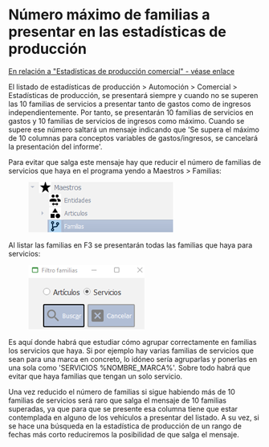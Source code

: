 # Número máximo de familias a presentar en las estadísticas de producción

[En relación a "Estadísticas de producción comercial" - véase enlace](../manuales/cuadro-de-mandos/clasificadores-de-marcas.md)

El listado de estadísticas de producción > Automoción > Comercial > Estadísticas de producción, se presentará siempre y cuando no se superen las 10 familias de servicios a presentar tanto de gastos como de ingresos independientemente. Por tanto, se presentarán 10 familias de servicios en gastos y 10 familias de servicios de ingresos como máximo. Cuando se supere ese número saltará un mensaje indicando que 'Se supera el máximo de 10 columnas para conceptos variables de gastos/ingresos, se cancelará la presentación del informe'.

Para evitar que salga este mensaje hay que reducir el número de familias de servicios que haya en el programa yendo a Maestros > Familias:​

<figure><img src="../.gitbook/assets/imagen (105).png" alt=""><figcaption></figcaption></figure>

Al listar las familias en F3 se presentarán todas las familias que haya para servicios:

<figure><img src="../.gitbook/assets/imagen (6) (1) (3).png" alt=""><figcaption></figcaption></figure>

Es aquí donde habrá que estudiar cómo agrupar correctamente en familias los servicios que haya. Si por ejemplo hay varias familias de servicios que sean para una marca en concreto, lo idóneo sería agruparlas y ponerlas en una sola como 'SERVICIOS %NOMBRE\_MARCA%'. Sobre todo habrá que evitar que haya familias que tengan un solo servicio.

Una vez reducido el número de familias si sigue habiendo más de 10 familias de servicios será raro que salga el mensaje de 10 familias superadas, ya que para que se presente esa columna tiene que estar contemplada en alguno de los vehículos a presentar del listado. A su vez, si se hace una búsqueda en la estadística de producción de un rango de fechas más corto reduciremos la posibilidad de que salga el mensaje.

​
